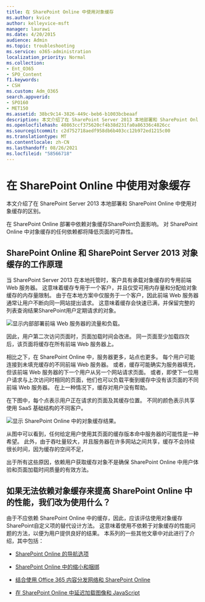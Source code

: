 ```yaml
---
title: 在 SharePoint Online 中使用对象缓存
ms.author: kvice
author: kelleyvice-msft
manager: laurawi
ms.date: 4/20/2015
audience: Admin
ms.topic: troubleshooting
ms.service: o365-administration
localization_priority: Normal
ms.collection:
- Ent_O365
- SPO_Content
f1.keywords:
- CSH
ms.custom: Adm_O365
search.appverid:
- SPO160
- MET150
ms.assetid: 38bc9c14-3826-449c-beb6-b1003bcbeaaf
description: 本文介绍了在 SharePoint Server 2013 本地部署和 SharePoint Online 中使用对象缓存的区别。
ms.openlocfilehash: 40863ccf375620cf4b38d231fa0a86336c4826cc
ms.sourcegitcommit: c2d752718aedf958db6b403cc12b972ed1215c00
ms.translationtype: MT
ms.contentlocale: zh-CN
ms.lasthandoff: 08/26/2021
ms.locfileid: "58566718"
---
```

# <a name="using-the-object-cache-with-sharepoint-online"></a>在 SharePoint Online 中使用对象缓存

本文介绍了在 SharePoint Server 2013 本地部署和 SharePoint Online 中使用对象缓存的区别。
  
在 SharePoint Online 部署中依赖对象缓存SharePoint负面影响。 对 SharePoint Online 中对象缓存的任何依赖都将降低页面的可靠性。 
  
## <a name="how-the-sharepoint-online-and-sharepoint-server-2013-object-cache-works"></a>SharePoint Online 和 SharePoint Server 2013 对象缓存的工作原理

当 SharePoint Server 2013 在本地托管时，客户具有承载对象缓存的专用前端 Web 服务器。 这意味着缓存专用于一个客户，并且仅受可用内存量和分配给对象缓存的内存量限制。 由于在本地方案中仅服务于一个客户，因此前端 Web 服务器通常让用户不断向同一网站提出请求。 这意味着缓存会快速已满，并保留完整的列表查询结果SharePoint用户定期请求的对象。
  
![显示内部部署前端 Web 服务器的流量和负载。](../media/a0d38b36-4909-4abb-8d4e-4930814bb3de.png)
  
因此，用户第二次访问页面时，页面加载时间会改进。 同一页面至少加载四次后，该页面将缓存在所有前端 Web 服务器上。
  
相比之下，在 SharePoint Online 中，服务器更多，站点也更多。 每个用户可能连接到未填充缓存的不同前端 Web 服务器。 或者，缓存可能确实为服务器填充，但该前端 Web 服务器的下一个用户从另一个网站请求页面。 或者，即使下一位用户请求与上次访问时相同的页面，他们也可以负载平衡到缓存中没有该页面的不同前端 Web 服务器。 在上一种情况下，缓存对用户没有帮助。
  
在下图中，每个点表示用户正在请求的页面及其缓存位置。 不同的颜色表示共享使用 SaaS 基础结构的不同客户。
  
![显示 SharePoint Online 中的对象缓存结果。](../media/25d04011-ef83-4cb7-9e04-a6ed490f63c3.png)
  
从图中可以看到，任何给定用户使用其页面的缓存版本命中服务器的可能性是一种希望。 此外，由于吞吐量较大，并且服务器在许多网站之间共享，缓存不会持续很长时间，因为缓存的空间不足，
  
出于所有这些原因，依赖用户获取缓存对象不是确保 SharePoint Online 中用户体验和页面加载时间质量的有效方法。
  
## <a name="if-we-cant-rely-on-the-object-cache-to-improve-performance-in-sharepoint-online-what-do-we-use-instead"></a>如果无法依赖对象缓存来提高 SharePoint Online 中的性能，我们改为使用什么？

由于不应依赖 SharePoint Online 中的缓存，因此，应该评估使用对象缓存SharePoint自定义项的替代设计方法。 这意味着使用不依赖于对象缓存的性能问题的方法，以便为用户提供良好的结果。 本系列的一些其他文章中对此进行了介绍，其中包括：
  
- [SharePoint Online 的导航选项](navigation-options-for-sharepoint-online.md)
    
- [SharePoint Online 中的缩小和捆绑](minification-and-bundling-in-sharepoint-online.md)
    
- [结合使用 Office 365 内容分发网络和 SharePoint Online](use-microsoft-365-cdn-with-spo.md)
    
- [在 SharePoint Online 中延迟加载图像和 JavaScript](delay-loading-images-and-javascript-in-sharepoint-online.md)
    

